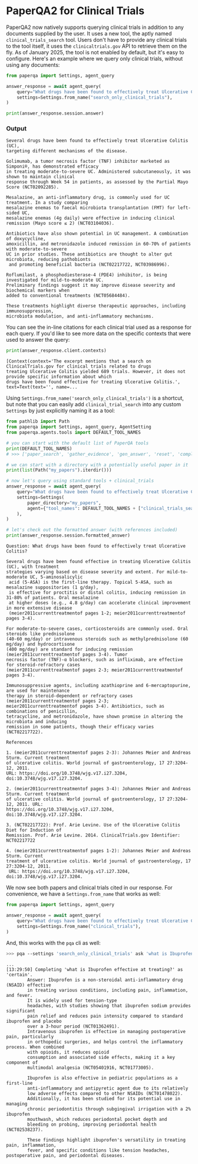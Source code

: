 # PaperQA2 for Clinical Trials

PaperQA2 now natively supports querying clinical trials in addition to any documents supplied by the user. It
uses a new tool, the aptly named `clinical_trials_search` tool. Users don't have to provide any clinical
trials to the tool itself, it uses the `clinicaltrials.gov` API to retrieve them on the fly. As of
January 2025, the tool is not enabled by default, but it's easy to configure. Here's an example
where we query only clinical trials, without using any documents:

```python
from paperqa import Settings, agent_query

answer_response = await agent_query(
    query="What drugs have been found to effectively treat Ulcerative Colitis?",
    settings=Settings.from_name("search_only_clinical_trials"),
)

print(answer_response.session.answer)
```

### Output

    Several drugs have been found to effectively treat Ulcerative Colitis (UC),
    targeting different mechanisms of the disease.

    Golimumab, a tumor necrosis factor (TNF) inhibitor marketed as Simponi®, has demonstrated efficacy
    in treating moderate-to-severe UC. Administered subcutaneously, it was shown to maintain clinical
    response through Week 54 in patients, as assessed by the Partial Mayo Score (NCT02092285).

    Mesalazine, an anti-inflammatory drug, is commonly used for UC treatment. In a study comparing
    mesalazine enemas to faecal microbiota transplantation (FMT) for left-sided UC,
    mesalazine enemas (4g daily) were effective in inducing clinical remission (Mayo score ≤ 2) (NCT03104036).

    Antibiotics have also shown potential in UC management. A combination of doxycycline,
    amoxicillin, and metronidazole induced remission in 60-70% of patients with moderate-to-severe
    UC in prior studies. These antibiotics are thought to alter gut microbiota, reducing pathobionts
     and promoting beneficial bacteria (NCT02217722, NCT03986996).

    Roflumilast, a phosphodiesterase-4 (PDE4) inhibitor, is being investigated for mild-to-moderate UC.
    Preliminary findings suggest it may improve disease severity and biochemical markers when
    added to conventional treatments (NCT05684484).

    These treatments highlight diverse therapeutic approaches, including immunosuppression,
    microbiota modulation, and anti-inflammatory mechanisms.

You can see the in-line citations for each clinical trial used as a response for each query. If you'd like
to see more data on the specific contexts that were used to answer the query:

```python
print(answer_response.client.contexts)
```

    [Context(context='The excerpt mentions that a search on ClinicalTrials.gov for clinical trials related to drugs
    treating Ulcerative Colitis yielded 689 trials. However, it does not provide specific information about which
    drugs have been found effective for treating Ulcerative Colitis.', text=Text(text='', name=...

Using `Settings.from_name('search_only_clinical_trials')` is a shortcut, but note that you can easily
add `clinical_trial_search` into any custom `Settings` by just explicitly naming it as a tool:

```python
from pathlib import Path
from paperqa import Settings, agent_query, AgentSetting
from paperqa.agents.tools import DEFAULT_TOOL_NAMES

# you can start with the default list of PaperQA tools
print(DEFAULT_TOOL_NAMES)
# >>> ['paper_search', 'gather_evidence', 'gen_answer', 'reset', 'complete'],

# we can start with a directory with a potentially useful paper in it
print(list(Path("my_papers").iterdir()))

# now let's query using standard tools + clinical_trials
answer_response = await agent_query(
    query="What drugs have been found to effectively treat Ulcerative Colitis?",
    settings=Settings(
        paper_directory="my_papers",
        agent={"tool_names": DEFAULT_TOOL_NAMES + ["clinical_trials_search"]},
    ),
)

# let's check out the formatted answer (with references included)
print(answer_response.session.formatted_answer)
```

    Question: What drugs have been found to effectively treat Ulcerative Colitis?

    Several drugs have been found effective in treating Ulcerative Colitis (UC), with treatment
    strategies varying based on disease severity and extent. For mild-to-moderate UC, 5-aminosalicylic
     acid (5-ASA) is the first-line therapy. Topical 5-ASA, such as mesalazine suppositories (1 g/day),
     is effective for proctitis or distal colitis, inducing remission in 31-80% of patients. Oral mesalazine
     at higher doses (e.g., 4.8 g/day) can accelerate clinical improvement in more extensive disease
     (meier2011currenttreatmentof pages 1-2; meier2011currenttreatmentof pages 3-4).

    For moderate-to-severe cases, corticosteroids are commonly used. Oral steroids like prednisolone
    (40-60 mg/day) or intravenous steroids such as methylprednisolone (60 mg/day) and hydrocortisone
    (400 mg/day) are standard for inducing remission (meier2011currenttreatmentof pages 3-4). Tumor
    necrosis factor (TNF)-α blockers, such as infliximab, are effective for steroid-refractory cases
    (meier2011currenttreatmentof pages 2-3; meier2011currenttreatmentof pages 3-4).

    Immunosuppressive agents, including azathioprine and 6-mercaptopurine, are used for maintenance
    therapy in steroid-dependent or refractory cases (meier2011currenttreatmentof pages 2-3;
    meier2011currenttreatmentof pages 3-4). Antibiotics, such as combinations of penicillin,
    tetracycline, and metronidazole, have shown promise in altering the microbiota and inducing
    remission in some patients, though their efficacy varies (NCT02217722).

    References

    1. (meier2011currenttreatmentof pages 2-3): Johannes Meier and Andreas Sturm. Current treatment
    of ulcerative colitis. World journal of gastroenterology, 17 27:3204-12, 2011.
    URL: https://doi.org/10.3748/wjg.v17.i27.3204, doi:10.3748/wjg.v17.i27.3204.

    2. (meier2011currenttreatmentof pages 3-4): Johannes Meier and Andreas Sturm. Current treatment
    of ulcerative colitis. World journal of gastroenterology, 17 27:3204-12, 2011. URL:
    https://doi.org/10.3748/wjg.v17.i27.3204, doi:10.3748/wjg.v17.i27.3204.

    3. (NCT02217722): Prof. Arie Levine. Use of the Ulcerative Colitis Diet for Induction of
    Remission. Prof. Arie Levine. 2014. ClinicalTrials.gov Identifier: NCT02217722

    4. (meier2011currenttreatmentof pages 1-2): Johannes Meier and Andreas Sturm. Current
    treatment of ulcerative colitis. World journal of gastroenterology, 17 27:3204-12, 2011.
     URL: https://doi.org/10.3748/wjg.v17.i27.3204, doi:10.3748/wjg.v17.i27.3204.

We now see both papers and clinical trials cited in our response. For convenience, we have a
`Settings.from_name` that works as well:

```python
from paperqa import Settings, agent_query

answer_response = await agent_query(
    query="What drugs have been found to effectively treat Ulcerative Colitis?",
    settings=Settings.from_name("clinical_trials"),
)
```

And, this works with the `pqa` cli as well:

```bash
>>> pqa --settings 'search_only_clinical_trials' ask 'what is Ibuprofen effective at treating?'
```

    ...
    [13:29:50] Completing 'what is Ibuprofen effective at treating?' as 'certain'.
            Answer: Ibuprofen is a non-steroidal anti-inflammatory drug (NSAID) effective
            in treating various conditions, including pain, inflammation, and fever.
            It is widely used for tension-type
            headaches, with studies showing that ibuprofen sodium provides significant
            pain relief and reduces pain intensity compared to standard ibuprofen and placebo
            over a 3-hour period (NCT01362491).
            Intravenous ibuprofen is effective in managing postoperative pain, particularly
            in orthopedic surgeries, and helps control the inflammatory process. When combined
            with opioids, it reduces opioid
            consumption and associated side effects, making it a key component of
            multimodal analgesia (NCT05401916, NCT01773005).

            Ibuprofen is also effective in pediatric populations as a first-line
            anti-inflammatory and antipyretic agent due to its relatively
            low adverse effects compared to other NSAIDs (NCT01478022).
            Additionally, it has been studied for its potential use in managing
            chronic periodontitis through subgingival irrigation with a 2% ibuprofen
            mouthwash, which reduces periodontal pocket depth and
            bleeding on probing, improving periodontal health (NCT02538237).

            These findings highlight ibuprofen's versatility in treating pain, inflammation,
            fever, and specific conditions like tension headaches, postoperative pain, and periodontal diseases.
